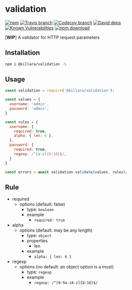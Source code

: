 # validation

[![npm](https://img.shields.io/npm/v/@killara/validation.svg)](https://www.npmjs.com/package/@killara/validation)
[![Travis branch](https://img.shields.io/travis/killara/validation/master.svg)](https://travis-ci.org/killara/validation)
[![Codecov branch](https://img.shields.io/codecov/c/github/killara/validation/master.svg)](https://codecov.io/github/killara/validation?branch=master)
[![David deps](https://img.shields.io/david/killara/validation.svg)](https://david-dm.org/killara/validation)
[![Known Vulnerabilities](https://snyk.io/test/npm/@killara/validation/badge.svg)](https://snyk.io/test/npm/@killara/validation)
[![npm download](https://img.shields.io/npm/dt/@killara/validation.svg)](https://www.npmjs.com/package/@killara/validation)

[**WIP**] A validator for HTTP request parameters

## Installation

```bash
npm i @killara/validation -S
```

## Usage

```js
const validation = require('@killara/validation');

const values = {
  username: 'admin',
  password: 'admin',
}

const rules = {
  username: {
    required: true,
    alpha: { len: 6 },
  },
  password: {
    required: true,
    regexp: /^[a-z]{6:18}$/,
  }
}

const errors = await validation.validate(values, rules);
```

## Rule

* required
  * options (default: false)
    * type: `boolean`
    * example
      * `required: true`
* alpha
  * options (default: may be any length)
    * type: `object`
    * properties
      * len
    * example
      * `alpha: { len: 6 }`
* regexp
  * options (no default: an object option is a must)
    * type: `regexp`
    * example
      * `regexp: /^[0-9a-zA-z]{8:16}$/`